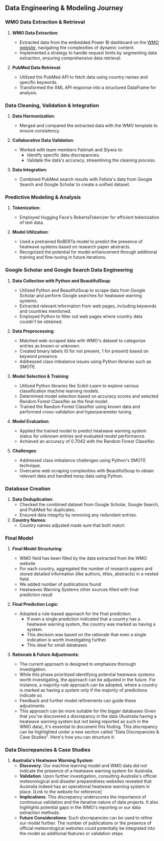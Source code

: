 ## Data Engineering & Modeling Journey

### WMO Data Extraction & Retrieval

1. **WMO Data Extraction**:
   - Extracted data from the embedded Power BI dashboard on the [WMO website](https://community.wmo.int/en/members/profiles), navigating the complexities of dynamic content.
   - Implemented a strategy to handle request limits by segmenting data extraction, ensuring comprehensive data retrieval.

2. **PubMed Data Retrieval**:
   - Utilized the PubMed API to fetch data using country names and specific keywords.
   - Transformed the XML API response into a structured DataFrame for analysis.

### Data Cleaning, Validation & Integration

1. **Data Harmonization**:
   - Merged and compared the extracted data with the WMO template to ensure consistency.
   
2. **Collaborative Data Validation**:
   - Worked with team members Fatimah and Slywia to:
     - Identify specific data discrepancies.
     - Validate the data's accuracy, streamlining the cleaning process.

3. **Data Integration**:
   - Combined PubMed search results with Felista's data from Google Search and Google Scholar to create a unified dataset.

### Predictive Modeling & Analysis

1. **Tokenization**:
   - Employed Hugging Face's RobertaTokenizer for efficient tokenization of text data.

2. **Model Utilization**:
   - Used a pretrained RoBERTa model to predict the presence of heatwave systems based on research paper abstracts.
   - Recognized the potential for model enhancement through additional training and fine-tuning in future iterations.

### Google Scholar and Google Search Data Engineering

1. **Data Collection with Python and BeautifulSoup**:
   - Utilized Python and BeautifulSoup to scrape data from Google Scholar and perform Google searches for heatwave warning systems.
   - Extracted relevant information from web pages, including keywords and countries mentioned.
   - Employed Python to filter out web pages where country data couldn't be obtained.

2. **Data Preprocessing**:
   - Matched web-scraped data with WMO's dataset to categorize entries as known or unknown.
   - Created binary labels (0 for not present, 1 for present) based on keyword presence.
   - Addressed class imbalance issues using Python libraries such as SMOTE.

3. **Model Selection & Training**:
   - Utilized Python libraries like Scikit-Learn to explore various classification machine learning models.
   - Determined model selection based on accuracy scores and selected Random Forest Classifier as the final model.
   - Trained the Random Forest Classifier using known data and performed cross-validation and hyperparameter tuning.

4. **Model Evaluation**:
   - Applied the trained model to predict heatwave warning system status for unknown entries and evaluated model performance.
   - Achieved an accuracy of 0.7042 with the Random Forest Classifier.

5. **Challenges**:
   - Addressed class imbalance challenges using Python's SMOTE technique.
   - Overcame web scraping complexities with BeautifulSoup to obtain relevant data and handled noisy data using Python.

### Database Creation 

1. **Data Deduplication**:
   - Checked the combined dataset from Google Scholar, Google Search, and PubMed for duplicates.
   - Ensured data integrity by removing any redundant entries.
2. **Country Names**:
    - Country names adjusted made sure that both match

### Final Model
1. **Final Model Structuring**:
    - WMO field has been filled by the data extracted from the WMO website
   - For each country, aggregated the number of research papers and stored detailed information (like authors, titles, abstracts) in a nested field.
   - We added number of publications found 
   - Heatwaves Warning Systems other sources filled with final prediction result


2. **Final Prediction Logic**:
   - Adopted a rule-based approach for the final prediction:
     - If even a single prediction indicated that a country has a heatwave warning system, the country was marked as having a system.
     - This decision was based on the rationale that even a single indication is worth investigating further.
     - This ideal for small databases 

3. **Rationale & Future Adjustments**:
   - The current approach is designed to emphasize thorough investigation.
   - While this phase prioritized identifying potential heatwave systems worth investigating, the approach can be adjusted in the future. For instance, a majority-rule approach can be adopted, where a country is marked as having a system only if the majority of predictions indicate so.
   - Feedback and further model refinements can guide these adjustments.
   - This approach can be more suitable for the bigger databases 
   Given that you've discovered a discrepancy in the data (Australia having a heatwave warning system but not being reported as such in the WMO data), it's essential to document this finding. This discrepancy can be highlighted under a new section called "Data Discrepancies & Case Studies". Here's how you can structure it:


### Data Discrepancies & Case Studies

1. **Australia's Heatwave Warning System**:
   - **Discovery**: Our machine learning model and WMO data did not indicate the presence of a heatwave warning system for Australia.
   - **Validation**: Upon further investigation, consulting Australia's official meteorological and disaster preparedness websites revealed that Australia indeed has an operational heatwave warning system in place. [Link to the website for reference]
   - **Implications**: This discrepancy underscores the importance of continuous validation and the iterative nature of data projects. It also highlights potential gaps in the WMO's reporting or our data extraction methods.
   - **Future Considerations**: Such discrepancies can be used to refine our model further. The number of publications or the presence of official meteorological websites could potentially be integrated into the model as additional features or validation steps.


